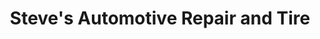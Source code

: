 ---
title: "Steve's Automotive Repair and Tire"
url: /glastonbury/steves-automotive-repair-and-tire/
shop: Autowerkstatt
---